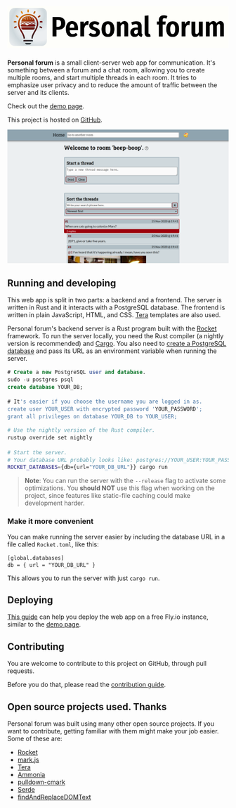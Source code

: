 # ![Personal forum](docs/img/banner_full_with_bg.png)

**Personal forum** is a small client-server web app for communication. It's
something between a forum and a chat room, allowing you to create multiple
rooms, and start multiple threads in each room. It tries to emphasize user
privacy and to reduce the amount of traffic between the server and its clients.

Check out the [demo page][demo-page].

This project is hosted on [GitHub](https://github.com/pandrei7/personal_forum).

![An open room with a conversation](docs/img/example_room.png)

## Running and developing

This web app is split in two parts: a backend and a frontend.
The server is written in Rust and it interacts with a PostgreSQL database.
The frontend is written in plain JavaScript, HTML, and CSS.
[Tera](https://tera.netlify.app/docs) templates are also used.

Personal forum's backend server is a Rust program built with the
[Rocket](https://rocket.rs) framework. To run the server locally, you need the
Rust compiler (a nightly version is recommended) and
[Cargo](https://doc.rust-lang.org/cargo/getting-started/installation.html). You
also need to [create a PostgreSQL database](
https://www.freecodecamp.org/news/how-to-get-started-with-postgresql-9d3bc1dd1b11)
and pass its URL as an environment variable when running the server.

```sql
# Create a new PostgreSQL user and database.
sudo -u postgres psql
create database YOUR_DB;

# It's easier if you choose the username you are logged in as.
create user YOUR_USER with encrypted password 'YOUR_PASSWORD';
grant all privileges on database YOUR_DB to YOUR_USER;
```

```bash
# Use the nightly version of the Rust compiler.
rustup override set nightly

# Start the server.
# Your database URL probably looks like: postgres://YOUR_USER:YOUR_PASSWORD@localhost/YOUR_DB
ROCKET_DATABASES={db={url="YOUR_DB_URL"}} cargo run
```

> **Note**: You can run the server with the `--release` flag to activate some
optimizations. You **should NOT** use this flag when working on the project,
since features like static-file caching could make development harder.

### Make it more convenient

You can make running the server easier by including the database URL in a file
called `Rocket.toml`, like this:

```lang-none
[global.databases]
db = { url = "YOUR_DB_URL" }
```

This allows you to run the server with just `cargo run`.

## Deploying

[This guide](docs/deployment_guide.md) can help you deploy the web app on a free
Fly.io instance, similar to the [demo page][demo-page].

## Contributing

You are welcome to contribute to this project on GitHub, through pull requests.

Before you do that, please read the [contribution guide](CONTRIBUTING.md).

## Open source projects used. Thanks

Personal forum was built using many other open source projects. If you want to
contribute, getting familiar with them might make your job easier. Some of these
are:

- [Rocket](https://rocket.rs)
- [mark.js](https://markjs.io)
- [Tera](https://tera.netlify.app)
- [Ammonia](https://github.com/rust-ammonia/ammonia)
- [pulldown-cmark](https://github.com/raphlinus/pulldown-cmark)
- [Serde](https://serde.rs)
- [findAndReplaceDOMText](https://github.com/padolsey/findAndReplaceDOMText)

[demo-page]: https://personal-forum.fly.dev "The demo page"
